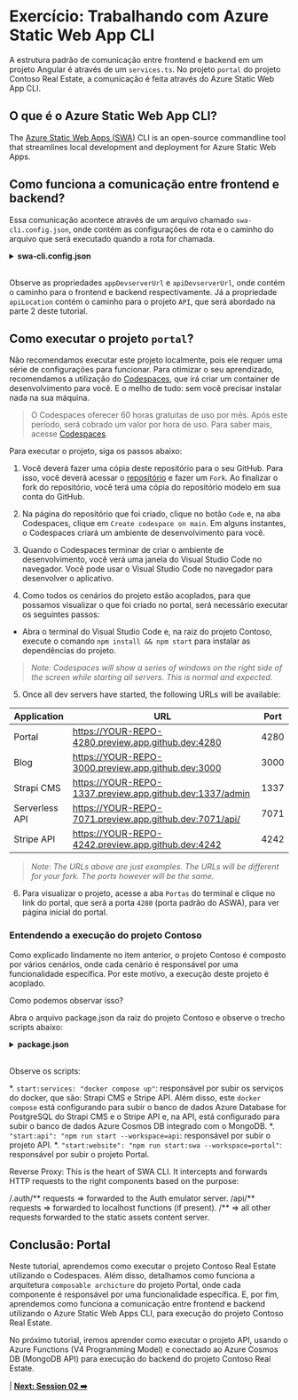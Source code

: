 # Exercício: Trabalhando com Azure Static Web App CLI

A estrutura padrão de comunicação entre frontend e backend em um projeto Angular é através de um `services.ts`. No projeto `portal` do projeto Contoso Real Estate, a comunicação é feita através do Azure Static Web App CLI.

## O que é o Azure Static Web App CLI?

The [Azure Static Web Apps (SWA)](https://github.com/Azure/static-web-apps-cli) CLI is an open-source commandline tool that streamlines local development and deployment for Azure Static Web Apps.

## Como funciona a comunicação entre frontend e backend?

Essa comunicação acontece através de um arquivo chamado `swa-cli.config.json`, onde contém as configurações de rota e o caminho do arquivo que será executado quando a rota for chamada.

<details><summary><b>swa-cli.config.json</b></summary>
<br/>

  ```json
    {
      "$schema": "https://aka.ms/azure/static-web-apps-cli/schema",
      "configurations": {
        "contoso-real-estate": {
          "appLocation": ".",
          "apiLocation": "../api",
          "outputLocation": "dist/contoso-app",
          "appBuildCommand": "npm run build",
          "apiBuildCommand": "npm run build",
          "run": "npm start",
          "appDevserverUrl": "http://localhost:4200",
          "apiDevserverUrl": "http://127.0.01:7071"
        }
      }
    }
  ```
</details>
<br/>

Observe as propriedades `appDevserverUrl` e `apiDevserverUrl`, onde contém o caminho para o frontend e backend respectivamente. Já a propriedade `apiLocation` contém o caminho para o projeto `API`, que será abordado na parte 2 deste tutorial.

## Como executar o projeto `portal`?

Não recomendamos executar este projeto localmente, pois ele requer uma série de configurações para funcionar. Para otimizar o seu aprendizado, recomendamos a utilização do [Codespaces](https://github.com/features/codespaces), que irá criar um container de desenvolvimento para você. E o melho de tudo: sem você precisar instalar nada na sua máquina.

> O Codespaces oferecer 60 horas gratuitas de uso por mês. Após este período, será cobrado um valor por hora de uso. Para saber mais, acesse [Codespaces](https://github.com/features/codespaces).

Para executar o projeto, siga os passos abaixo:

1. Você deverá fazer uma cópia deste repositório para o seu GitHub. Para isso, você deverá acessar o [repositório](https://github.com/Azure-Samples/contoso-real-estate) e fazer um `Fork`. Ao finalizar o fork do repositório, você terá uma cópia do repositório modelo em sua conta do GitHub.

2. Na página do repositório que foi criado, clique no botão `Code` e, na aba Codespaces, clique em `Create codespace on main`. Em alguns instantes, o Codespaces criará um ambiente de desenvolvimento para você.

3. Quando o Codespaces terminar de criar o ambiente de desenvolvimento, você verá uma janela do Visual Studio Code no navegador. Você pode usar o Visual Studio Code no navegador para desenvolver o aplicativo.

4. Como todos os cenários do projeto estão acoplados, para que possamos visualizar o que foi criado no portal, será necessário executar os seguintes passos:
  - Abra o terminal do Visual Studio Code e, na raiz do projeto Contoso, execute o comando `npm install && npm start` para instalar as dependências do projeto.

  >*Note: Codespaces will show a series of windows on the right side of the screen while starting all servers. This is normal and expected.*

5. Once all dev servers have started, the following URLs will be available:

| Application    | URL                                                      | Port |
| -------------- | -------------------------------------------------------- | ---- |
| Portal         | https://YOUR-REPO-4280.preview.app.github.dev:4280       | 4280 |
| Blog           | https://YOUR-REPO-3000.preview.app.github.dev:3000       | 3000 |
| Strapi CMS     | https://YOUR-REPO-1337.preview.app.github.dev:1337/admin | 1337 |
| Serverless API | https://YOUR-REPO-7071.preview.app.github.dev:7071/api/  | 7071 |
| Stripe API     | https://YOUR-REPO-4242.preview.app.github.dev:4242       | 4242 |

> _Note: The URLs above are just examples. The URLs will be different for your fork. The ports however will be the same._

6. Para visualizar o projeto, acesse a aba `Portas` do terminal e clique no link do portal, que será a porta `4280` (porta padrão do ASWA), para ver página inicial do portal.

<!-- adicionar imagem do terminal com a lista de portas -->

### Entendendo a execução do projeto Contoso

Como explicado lindamente no item anterior, o projeto Contoso é composto por vários cenários, onde cada cenário é responsável por uma funcionalidade específica. Por este motivo, a execução deste projeto é acoplado.

Como podemos observar isso?

Abra o arquivo package.json da raiz do projeto Contoso e observe o trecho scripts abaixo:
<!-- ver como destacar as linhas 148+150 -->
<details><summary><b>package.json</b></summary><br/>

  ```json
    "scripts": {
      "start": "concurrently npm:start:* --kill-others",
      "start:services": "docker compose up",
      "start:api": "npm run start --workspace=api",
      "start:website": "npm run start:swa --workspace=portal",
      "test": "npm run test -ws --if-present",
      "build": "npm run build -ws --if-present",
      "format": "prettier --write .",
      "format:check": "prettier --check .",
      "lint": "npm run lint -ws --if-present",
      "lint:fix": "npm run lint:fix -ws --if-present",
      "clean": "rimraf \"packages/**/*.tsbuildinfo\"",
      "clean:install": "rimraf \"packages/**/node_modules\" \"node_modules\" && npm install"
    }
  ```
</details>
<br/>

Observe os scripts:

*. `start:services: "docker compose up"`: responsável por subir os serviços do docker, que são: Strapi CMS e Stripe API. Além disso, este `docker compose` está configurando para subir o banco de dados Azure Database for PostgreSQL do Strapi CMS e o Stripe API e, na API, está configurado para subir o banco de dados Azure Cosmos DB integrado com o MongoDB.
*. `"start:api": "npm run start --workspace=api`: responsável por subir o projeto API. 
*. `"start:website": "npm run start:swa --workspace=portal"`: responsável por subir o projeto Portal.

<!-- incluir a fotinha do SWA CLI -->

Reverse Proxy: This is the heart of SWA CLI. It intercepts and forwards HTTP requests to the right components based on the purpose:

/.auth/** requests => forwarded to the Auth emulator server.
/api/** requests => forwarded to localhost functions (if present).
/** => all other requests forwarded to the static assets content server.

<!-- https://azure.github.io/static-web-apps-cli/docs/intro/ -->

## Conclusão: Portal

Neste tutorial, aprendemos como executar o projeto Contoso Real Estate utilizando o Codespaces. Além disso, detalhamos como funciona a arquitetura `composable archicture` do projeto Portal, onde cada componente é responsável por uma funcionalidade específica. E, por fim, aprendemos como funciona a comunicação entre frontend e backend utilizando o Azure Static Web Apps CLI, para execução do projeto Contoso Real Estate.

No próximo tutorial, iremos aprender como executar o projeto API, usando o Azure Functions (V4 Programming Model) e conectado ao Azure Cosmos DB (MongoDB API) para execução do backend do projeto Contoso Real Estate.

| **[Next: Session 02 ➡️](./02-api.md)**